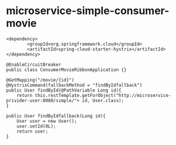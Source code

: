 # microservice-simple-consumer-movie
	<dependency>
			<groupId>org.springframework.cloud</groupId>		
			<artifactId>spring-cloud-starter-hystrix</artifactId>
	</dependency>

	@EnableCircuitBreaker
	public class ConsumerMovieRibbonApplication {}

	@GetMapping("/movie/{id}")
	@HystrixCommand(fallbackMethod = "findByIdfallback")
	public User findById(@PathVariable Long id){
		return this.restTemplate.getForObject("http://microservice-privider-user:8080/simple/"+ id, User.class);
	}

	public User findByIdfallback(Long id){
		User user = new User();
		user.setId(0L);
		return user;
	}
